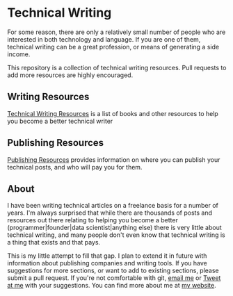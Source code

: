 # Technical Writing

For some reason, there are only a relatively small number of people who are interested in both technology and language. If you are one of them, technical writing can be a great profession, or means of generating a side income. 

This repository is a collection of technical writing resources. Pull requests to add more resources are highly encouraged.

## Writing Resources

[Technical Writing Resources](../../blob/master/resources.md) is a list of books and other resources to help you become a better technical writer

## Publishing Resources

[Publishing Resources](./blob/master/write-fo-us.md) provides information on where you can publish your technical posts, and who will pay you for them.


## About
I have been writing technical articles on a freelance basis for a number of years. I'm always surprised that while there are thousands of posts and resources out there relating to helping you become a better (programmer|founder|data scientist|anything else) there is very little about technical writing, and many people don't even know that technical writing is a thing that exists and that pays. 

This is my little attempt to fill that gap. I plan to extend it in future with information about publishing companies and writing tools. If you have suggestions for more sections, or want to add to existing sections, please submit a pull request. If you're not comfortable with git, [email me](gareth@dwyer.co.za) or [Tweet at me](https://twitter.com/sixhobbits) with your suggestions. You can find more about me at [my website](https://dwyer.co.za).




